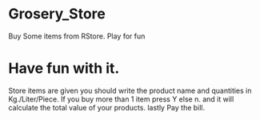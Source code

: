# Grosery_Store
 Buy Some items from RStore. Play for fun
 
 # Have fun with it.
 Store items are given you should write the product name and quantities in Kg./Liter/Piece.
 If you buy more than 1 item press Y else n. and it will calculate the total value of your products.
 lastly Pay the bill.
 
